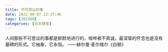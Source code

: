 ```yaml
---
title: 不可思议的事
date: 2022-08-07 23:37:46
tags: [202208]
categories: [日志随笔]
---
```


人间那些不可思议的事都是默默地进行的，喧哗者不真诚，最深挚的怀念也是没有墓碑的形式。它抽象，它永恒。
——赫尔曼·麦尔维尔《白鲸》
